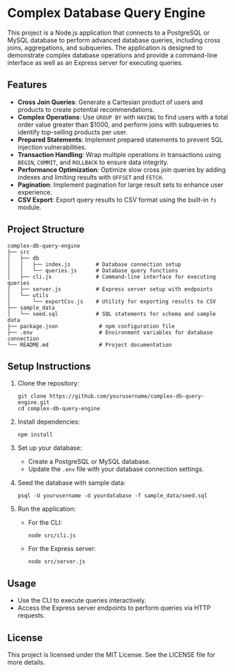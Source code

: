 # Complex Database Query Engine

This project is a Node.js application that connects to a PostgreSQL or MySQL database to perform advanced database queries, including cross joins, aggregations, and subqueries. The application is designed to demonstrate complex database operations and provide a command-line interface as well as an Express server for executing queries.

## Features

- **Cross Join Queries**: Generate a Cartesian product of users and products to create potential recommendations.
- **Complex Operations**: Use `GROUP BY` with `HAVING` to find users with a total order value greater than $1000, and perform joins with subqueries to identify top-selling products per user.
- **Prepared Statements**: Implement prepared statements to prevent SQL injection vulnerabilities.
- **Transaction Handling**: Wrap multiple operations in transactions using `BEGIN`, `COMMIT`, and `ROLLBACK` to ensure data integrity.
- **Performance Optimization**: Optimize slow cross join queries by adding indexes and limiting results with `OFFSET` and `FETCH`.
- **Pagination**: Implement pagination for large result sets to enhance user experience.
- **CSV Export**: Export query results to CSV format using the built-in `fs` module.

## Project Structure

```
complex-db-query-engine
├── src
│   ├── db
│   │   ├── index.js        # Database connection setup
│   │   └── queries.js      # Database query functions
│   ├── cli.js              # Command-line interface for executing queries
│   ├── server.js           # Express server setup with endpoints
│   └── utils
│       └── exportCsv.js    # Utility for exporting results to CSV
├── sample_data
│   └── seed.sql            # SQL statements for schema and sample data
├── package.json             # npm configuration file
├── .env                     # Environment variables for database connection
└── README.md                # Project documentation
```

## Setup Instructions

1. Clone the repository:
   ```
   git clone https://github.com/yourusername/complex-db-query-engine.git
   cd complex-db-query-engine
   ```

2. Install dependencies:
   ```
   npm install
   ```

3. Set up your database:
   - Create a PostgreSQL or MySQL database.
   - Update the `.env` file with your database connection settings.

4. Seed the database with sample data:
   ```
   psql -U yourusername -d yourdatabase -f sample_data/seed.sql
   ```

5. Run the application:
   - For the CLI:
     ```
     node src/cli.js
     ```
   - For the Express server:
     ```
     node src/server.js
     ```

## Usage

- Use the CLI to execute queries interactively.
- Access the Express server endpoints to perform queries via HTTP requests.

## License

This project is licensed under the MIT License. See the LICENSE file for more details.